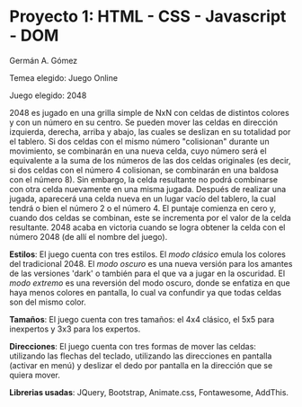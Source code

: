 # Proyecto 1:  HTML - CSS - Javascript - DOM

Germán A. Gómez

Temea elegido: Juego Online

Juego elegido: 2048

2048 es jugado en una grilla simple de NxN con celdas de distintos colores y con un número en su centro. Se pueden mover las celdas en dirección izquierda, derecha, arriba y abajo, las cuales se deslizan en su totalidad por el tablero. Si dos celdas con el mismo número "colisionan" durante un movimiento, se combinarán en una nueva celda, cuyo número será el equivalente a la suma de los números de las dos celdas originales (es decir, si dos celdas con el número 4 colisionan, se combinarán en una baldosa con el número 8). Sin embargo, la celda resultante no podrá combinarse con otra celda nuevamente en una misma jugada. Después de realizar una jugada, aparecerá una celda nueva en un lugar vacío del tablero, la cual tendrá o bien el número 2 o el número 4. El puntaje comienza en cero y, cuando dos celdas se combinan, este se incrementa por el valor de la celda resultante. 2048 acaba en victoria cuando se logra obtener la celda con el número 2048 (de allí el nombre del juego).


<b>Estilos</b>: El juego cuenta con tres estilos. El <i>modo clásico</i> emula los colores del tradicional 2048. El <i>modo oscuro</i> es una nueva versión para los amantes de las versiones 'dark' o también para el que va a jugar en la oscuridad. El <i>modo extremo</i> es una reversión del modo oscuro, donde se enfatiza en que haya menos colores en pantalla, lo cual va confundir ya que todas celdas son del mismo color.


<b>Tamaños</b>: El juego cuenta con tres tamaños: el 4x4 clásico, el 5x5 para inexpertos y 3x3 para los expertos. 


<b>Direcciones</b>: El juego cuenta con tres formas de mover las celdas: utilizando las flechas del teclado, utilizando las direcciones en pantalla (activar en menú) y deslizar el dedo por pantalla en la dirección que se quiera mover. 


<b>Librerias usadas</b>: JQuery, Bootstrap, Animate.css, Fontawesome, AddThis.

